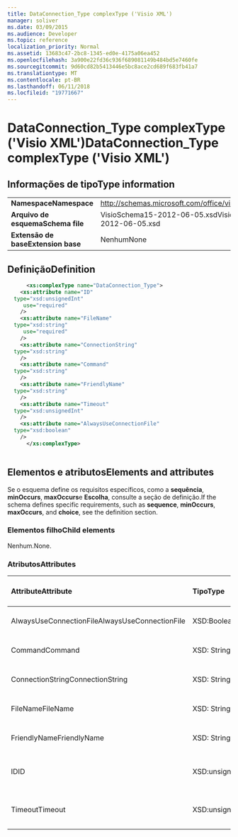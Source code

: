 ```yaml
---
title: DataConnection_Type complexType ('Visio XML')
manager: soliver
ms.date: 03/09/2015
ms.audience: Developer
ms.topic: reference
localization_priority: Normal
ms.assetid: 13683c47-2bc8-1345-ed0e-4175a06ea452
ms.openlocfilehash: 3a900e22fd36c936f689081149b484bd5e7460fe
ms.sourcegitcommit: 9d60cd82b5413446e5bc8ace2cd689f683fb41a7
ms.translationtype: MT
ms.contentlocale: pt-BR
ms.lasthandoff: 06/11/2018
ms.locfileid: "19771667"
---
```

# <a name="dataconnectiontype-complextype-visio-xml"></a><span data-ttu-id="8a27b-102">DataConnection_Type complexType ('Visio XML')</span><span class="sxs-lookup"><span data-stu-id="8a27b-102">DataConnection_Type complexType ('Visio XML')</span></span>

## <a name="type-information"></a><span data-ttu-id="8a27b-103">Informações de tipo</span><span class="sxs-lookup"><span data-stu-id="8a27b-103">Type information</span></span>

|||
|:-----|:-----|
|<span data-ttu-id="8a27b-104">**Namespace**</span><span class="sxs-lookup"><span data-stu-id="8a27b-104">**Namespace**</span></span> <br/> |http://schemas.microsoft.com/office/visio/2011/1/core  <br/> |
|<span data-ttu-id="8a27b-105">**Arquivo de esquema**</span><span class="sxs-lookup"><span data-stu-id="8a27b-105">**Schema file**</span></span> <br/> |<span data-ttu-id="8a27b-106">VisioSchema15-2012-06-05.xsd</span><span class="sxs-lookup"><span data-stu-id="8a27b-106">VisioSchema15-2012-06-05.xsd</span></span>  <br/> |
|<span data-ttu-id="8a27b-107">**Extensão de base**</span><span class="sxs-lookup"><span data-stu-id="8a27b-107">**Extension base**</span></span> <br/> |<span data-ttu-id="8a27b-108">Nenhum</span><span class="sxs-lookup"><span data-stu-id="8a27b-108">None</span></span>  <br/> |
   
## <a name="definition"></a><span data-ttu-id="8a27b-109">Definição</span><span class="sxs-lookup"><span data-stu-id="8a27b-109">Definition</span></span>

```XML
      <xs:complexType name="DataConnection_Type">
    <xs:attribute name="ID"
  type="xsd:unsignedInt"
     use="required"
    />
    <xs:attribute name="FileName"
  type="xsd:string"
     use="required"
    />
    <xs:attribute name="ConnectionString"
  type="xsd:string"
    />
    <xs:attribute name="Command"
  type="xsd:string"
    />
    <xs:attribute name="FriendlyName"
  type="xsd:string"
    />
    <xs:attribute name="Timeout"
  type="xsd:unsignedInt"
    />
    <xs:attribute name="AlwaysUseConnectionFile"
  type="xsd:boolean"
    />
      </xs:complexType>
      
```

## <a name="elements-and-attributes"></a><span data-ttu-id="8a27b-110">Elementos e atributos</span><span class="sxs-lookup"><span data-stu-id="8a27b-110">Elements and attributes</span></span>

<span data-ttu-id="8a27b-111">Se o esquema define os requisitos específicos, como a **sequência**, **minOccurs**, **maxOccurs**e **Escolha**, consulte a seção de definição.</span><span class="sxs-lookup"><span data-stu-id="8a27b-111">If the schema defines specific requirements, such as **sequence**, **minOccurs**, **maxOccurs**, and **choice**, see the definition section.</span></span> 
  
### <a name="child-elements"></a><span data-ttu-id="8a27b-112">Elementos filho</span><span class="sxs-lookup"><span data-stu-id="8a27b-112">Child elements</span></span>

<span data-ttu-id="8a27b-113">Nenhum.</span><span class="sxs-lookup"><span data-stu-id="8a27b-113">None.</span></span>
  
### <a name="attributes"></a><span data-ttu-id="8a27b-114">Atributos</span><span class="sxs-lookup"><span data-stu-id="8a27b-114">Attributes</span></span>

|<span data-ttu-id="8a27b-115">**Attribute**</span><span class="sxs-lookup"><span data-stu-id="8a27b-115">**Attribute**</span></span>|<span data-ttu-id="8a27b-116">**Tipo**</span><span class="sxs-lookup"><span data-stu-id="8a27b-116">**Type**</span></span>|<span data-ttu-id="8a27b-117">**Obrigatório**</span><span class="sxs-lookup"><span data-stu-id="8a27b-117">**Required**</span></span>|<span data-ttu-id="8a27b-118">**Descrição**</span><span class="sxs-lookup"><span data-stu-id="8a27b-118">**Description**</span></span>|<span data-ttu-id="8a27b-119">**Valores possíveis**</span><span class="sxs-lookup"><span data-stu-id="8a27b-119">**Possible values**</span></span>|
|:-----|:-----|:-----|:-----|:-----|
|<span data-ttu-id="8a27b-120">AlwaysUseConnectionFile</span><span class="sxs-lookup"><span data-stu-id="8a27b-120">AlwaysUseConnectionFile</span></span>  <br/> |<span data-ttu-id="8a27b-121">XSD:Boolean</span><span class="sxs-lookup"><span data-stu-id="8a27b-121">xsd:boolean</span></span>  <br/> |<span data-ttu-id="8a27b-122">opcional</span><span class="sxs-lookup"><span data-stu-id="8a27b-122">optional</span></span>  <br/> ||<span data-ttu-id="8a27b-123">Valores do tipo xsd:boolean.</span><span class="sxs-lookup"><span data-stu-id="8a27b-123">Values of the xsd:boolean type.</span></span>  <br/> |
|<span data-ttu-id="8a27b-124">Command</span><span class="sxs-lookup"><span data-stu-id="8a27b-124">Command</span></span>  <br/> |<span data-ttu-id="8a27b-125">XSD: String</span><span class="sxs-lookup"><span data-stu-id="8a27b-125">xsd:string</span></span>  <br/> |<span data-ttu-id="8a27b-126">opcional</span><span class="sxs-lookup"><span data-stu-id="8a27b-126">optional</span></span>  <br/> ||<span data-ttu-id="8a27b-127">Valores do tipo xsd: String.</span><span class="sxs-lookup"><span data-stu-id="8a27b-127">Values of the xsd:string type.</span></span>  <br/> |
|<span data-ttu-id="8a27b-128">ConnectionString</span><span class="sxs-lookup"><span data-stu-id="8a27b-128">ConnectionString</span></span>  <br/> |<span data-ttu-id="8a27b-129">XSD: String</span><span class="sxs-lookup"><span data-stu-id="8a27b-129">xsd:string</span></span>  <br/> |<span data-ttu-id="8a27b-130">opcional</span><span class="sxs-lookup"><span data-stu-id="8a27b-130">optional</span></span>  <br/> ||<span data-ttu-id="8a27b-131">Valores do tipo xsd: String.</span><span class="sxs-lookup"><span data-stu-id="8a27b-131">Values of the xsd:string type.</span></span>  <br/> |
|<span data-ttu-id="8a27b-132">FileName</span><span class="sxs-lookup"><span data-stu-id="8a27b-132">FileName</span></span>  <br/> |<span data-ttu-id="8a27b-133">XSD: String</span><span class="sxs-lookup"><span data-stu-id="8a27b-133">xsd:string</span></span>  <br/> |<span data-ttu-id="8a27b-134">obrigatório</span><span class="sxs-lookup"><span data-stu-id="8a27b-134">required</span></span>  <br/> ||<span data-ttu-id="8a27b-135">Valores do tipo xsd: String.</span><span class="sxs-lookup"><span data-stu-id="8a27b-135">Values of the xsd:string type.</span></span>  <br/> |
|<span data-ttu-id="8a27b-136">FriendlyName</span><span class="sxs-lookup"><span data-stu-id="8a27b-136">FriendlyName</span></span>  <br/> |<span data-ttu-id="8a27b-137">XSD: String</span><span class="sxs-lookup"><span data-stu-id="8a27b-137">xsd:string</span></span>  <br/> |<span data-ttu-id="8a27b-138">opcional</span><span class="sxs-lookup"><span data-stu-id="8a27b-138">optional</span></span>  <br/> ||<span data-ttu-id="8a27b-139">Valores do tipo xsd: String.</span><span class="sxs-lookup"><span data-stu-id="8a27b-139">Values of the xsd:string type.</span></span>  <br/> |
|<span data-ttu-id="8a27b-140">ID</span><span class="sxs-lookup"><span data-stu-id="8a27b-140">ID</span></span>  <br/> |<span data-ttu-id="8a27b-141">XSD:unsignedInt</span><span class="sxs-lookup"><span data-stu-id="8a27b-141">xsd:unsignedInt</span></span>  <br/> |<span data-ttu-id="8a27b-142">obrigatório</span><span class="sxs-lookup"><span data-stu-id="8a27b-142">required</span></span>  <br/> ||<span data-ttu-id="8a27b-143">Valores do tipo xsd:unsignedInt.</span><span class="sxs-lookup"><span data-stu-id="8a27b-143">Values of the xsd:unsignedInt type.</span></span>  <br/> |
|<span data-ttu-id="8a27b-144">Timeout</span><span class="sxs-lookup"><span data-stu-id="8a27b-144">Timeout</span></span>  <br/> |<span data-ttu-id="8a27b-145">XSD:unsignedInt</span><span class="sxs-lookup"><span data-stu-id="8a27b-145">xsd:unsignedInt</span></span>  <br/> |<span data-ttu-id="8a27b-146">opcional</span><span class="sxs-lookup"><span data-stu-id="8a27b-146">optional</span></span>  <br/> ||<span data-ttu-id="8a27b-147">Valores do tipo xsd:unsignedInt.</span><span class="sxs-lookup"><span data-stu-id="8a27b-147">Values of the xsd:unsignedInt type.</span></span>  <br/> |
   

